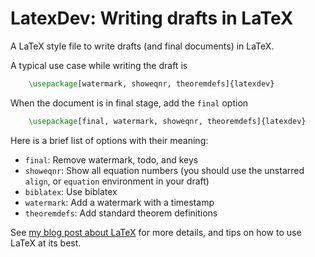 LatexDev: Writing drafts in LaTeX
=================================

A LaTeX style file to write drafts (and final documents) in LaTeX.

A typical use case while writing the draft is

```latex
	\usepackage[watermark, showeqnr, theoremdefs]{latexdev}
```

When the document is in final stage, add the `final` option

```latex
	\usepackage[final, watermark, showeqnr, theoremdefs]{latexdev}
```

Here is a brief list of options with their meaning:

* `final`: Remove watermark, todo, and keys 
* `showeqnr`: Show all equation numbers (you should use the unstarred `align`, or `equation` environment in your draft)
* `biblatex`: Use biblatex
* `watermark`: Add a watermark with a timestamp
* `theoremdefs`: Add standard theorem definitions

See [my blog post about LaTeX](http://www.olivierverdier.com/posts/2013/07/15/modern-latex/) for more details, and tips on how to use LaTeX at its best.
